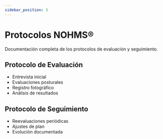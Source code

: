 ```yaml
---
sidebar_position: 3
---
```


# Protocolos NOHMS®

Documentación completa de los protocolos de evaluación y seguimiento.

## Protocolo de Evaluación

- Entrevista inicial
- Evaluaciones posturales
- Registro fotográfico
- Análisis de resultados

## Protocolo de Seguimiento

- Reevaluaciones periódicas
- Ajustes de plan
- Evolución documentada
